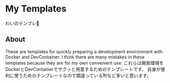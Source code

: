 # My Templates
わいのテンプレ🍤

## About
These are templates for quickly preparing a development environment with Docker and DevContainer.
I think there are many mistakes in these templates because they are for my own convenient use.
これらは開発環境をDockerとDevContainerでサクッと用意するためのテンプレートです。
自身が便利に使うためのテンプレートなので間違っている所など多いと思います。